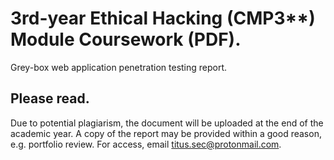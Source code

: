 # 3rd-year Ethical Hacking (CMP3**) Module Coursework (PDF).
Grey-box web application penetration testing report.

## Please read.
Due to potential plagiarism, the document will be uploaded at the end of the academic year. A copy of the report may be provided within a good reason, e.g. portfolio review.
For access, email titus.sec@protonmail.com.
